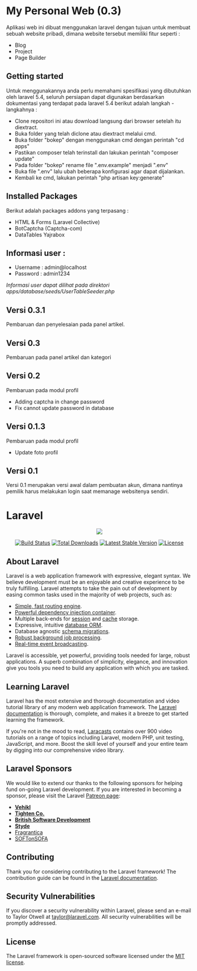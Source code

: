 # My Personal Web (0.3)

Aplikasi web ini dibuat menggunakan laravel dengan tujuan untuk membuat sebuah website pribadi, dimana website tersebut memiliki fitur seperti :
- Blog
- Project
- Page Builder

## Getting started
Untuk menggunakannya anda perlu memahami spesifikasi yang dibutuhkan oleh laravel 5.4, seluruh persiapan dapat digunakan berdasarkan dokumentasi yang terdapat pada laravel 5.4 berikut adalah langkah - langkahnya :

- Clone repositori ini atau download langsung dari browser setelah itu diextract.
- Buka folder yang telah diclone atau diextract melalui cmd.
- Buka folder "bokep" dengan menggunakan cmd dengan perintah "cd apps"
- Pastikan composer telah terinstall dan lakukan perintah "composer update"
- Pada folder "bokep" rename file ".env.example" menjadi ".env"
- Buka file ".env" lalu ubah beberapa konfigurasi agar dapat dijalankan.
- Kembali ke cmd, lakukan perintah "php artisan key:generate"

## Installed Packages
Berikut adalah packages addons yang terpasang :
- HTML & Forms (Laravel Collective)
- BotCaptcha (Captcha-com)
- DataTables Yajrabox


## Informasi user :
- Username : admin@localhost
- Password : admin1234

*Informasi user dapat dilihat pada direktori apps/database/seeds/UserTableSeeder.php*

## Versi 0.3.1
Pembaruan dan penyelesaian pada panel artikel.

## Versi 0.3
Pembaruan pada panel artikel dan kategori

## Versi 0.2
Pembaruan pada modul profil
- Adding captcha in change password
- Fix cannot update password in database

## Versi 0.1.3
Pembaruan pada modul profil
- Update foto profil

## Versi 0.1

Versi 0.1 merupakan versi awal dalam pembuatan akun, dimana nantinya pemilik harus melakukan login saat memanage websitenya sendiri.

# Laravel

<p align="center"><img src="https://laravel.com/assets/img/components/logo-laravel.svg"></p>

<p align="center">
<a href="https://travis-ci.org/laravel/framework"><img src="https://travis-ci.org/laravel/framework.svg" alt="Build Status"></a>
<a href="https://packagist.org/packages/laravel/framework"><img src="https://poser.pugx.org/laravel/framework/d/total.svg" alt="Total Downloads"></a>
<a href="https://packagist.org/packages/laravel/framework"><img src="https://poser.pugx.org/laravel/framework/v/stable.svg" alt="Latest Stable Version"></a>
<a href="https://packagist.org/packages/laravel/framework"><img src="https://poser.pugx.org/laravel/framework/license.svg" alt="License"></a>
</p>

## About Laravel

Laravel is a web application framework with expressive, elegant syntax. We believe development must be an enjoyable and creative experience to be truly fulfilling. Laravel attempts to take the pain out of development by easing common tasks used in the majority of web projects, such as:

- [Simple, fast routing engine](https://laravel.com/docs/routing).
- [Powerful dependency injection container](https://laravel.com/docs/container).
- Multiple back-ends for [session](https://laravel.com/docs/session) and [cache](https://laravel.com/docs/cache) storage.
- Expressive, intuitive [database ORM](https://laravel.com/docs/eloquent).
- Database agnostic [schema migrations](https://laravel.com/docs/migrations).
- [Robust background job processing](https://laravel.com/docs/queues).
- [Real-time event broadcasting](https://laravel.com/docs/broadcasting).

Laravel is accessible, yet powerful, providing tools needed for large, robust applications. A superb combination of simplicity, elegance, and innovation give you tools you need to build any application with which you are tasked.

## Learning Laravel

Laravel has the most extensive and thorough documentation and video tutorial library of any modern web application framework. The [Laravel documentation](https://laravel.com/docs) is thorough, complete, and makes it a breeze to get started learning the framework.

If you're not in the mood to read, [Laracasts](https://laracasts.com) contains over 900 video tutorials on a range of topics including Laravel, modern PHP, unit testing, JavaScript, and more. Boost the skill level of yourself and your entire team by digging into our comprehensive video library.

## Laravel Sponsors

We would like to extend our thanks to the following sponsors for helping fund on-going Laravel development. If you are interested in becoming a sponsor, please visit the Laravel [Patreon page](http://patreon.com/taylorotwell):

- **[Vehikl](http://vehikl.com)**
- **[Tighten Co.](https://tighten.co)**
- **[British Software Development](https://www.britishsoftware.co)**
- **[Styde](https://styde.net)**
- [Fragrantica](https://www.fragrantica.com)
- [SOFTonSOFA](https://softonsofa.com/)

## Contributing

Thank you for considering contributing to the Laravel framework! The contribution guide can be found in the [Laravel documentation](http://laravel.com/docs/contributions).

## Security Vulnerabilities

If you discover a security vulnerability within Laravel, please send an e-mail to Taylor Otwell at taylor@laravel.com. All security vulnerabilities will be promptly addressed.

## License

The Laravel framework is open-sourced software licensed under the [MIT license](http://opensource.org/licenses/MIT).
